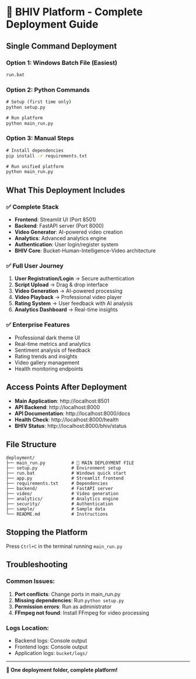 # 🚀 BHIV Platform - Complete Deployment Guide

## Single Command Deployment

### Option 1: Windows Batch File (Easiest)
```cmd
run.bat
```

### Option 2: Python Commands
```cmd
# Setup (first time only)
python setup.py

# Run platform
python main_run.py
```

### Option 3: Manual Steps
```cmd
# Install dependencies
pip install -r requirements.txt

# Run unified platform
python main_run.py
```

## What This Deployment Includes

### ✅ Complete Stack
- **Frontend**: Streamlit UI (Port 8501)
- **Backend**: FastAPI server (Port 8000)
- **Video Generator**: AI-powered video creation
- **Analytics**: Advanced analytics engine
- **Authentication**: User login/register system
- **BHIV Core**: Bucket-Human-Intelligence-Video architecture

### ✅ Full User Journey
1. **User Registration/Login** → Secure authentication
2. **Script Upload** → Drag & drop interface
3. **Video Generation** → AI-powered processing
4. **Video Playback** → Professional video player
5. **Rating System** → User feedback with AI analysis
6. **Analytics Dashboard** → Real-time insights

### ✅ Enterprise Features
- Professional dark theme UI
- Real-time metrics and analytics
- Sentiment analysis of feedback
- Rating trends and insights
- Video gallery management
- Health monitoring endpoints

## Access Points After Deployment

- **Main Application**: http://localhost:8501
- **API Backend**: http://localhost:8000
- **API Documentation**: http://localhost:8000/docs
- **Health Check**: http://localhost:8000/health
- **BHIV Status**: http://localhost:8000/bhiv/status

## File Structure

```
deployment/
├── main_run.py          # 🎯 MAIN DEPLOYMENT FILE
├── setup.py             # Environment setup
├── run.bat              # Windows quick start
├── app.py               # Streamlit frontend
├── requirements.txt     # Dependencies
├── backend/             # FastAPI server
├── video/               # Video generation
├── analytics/           # Analytics engine
├── security/            # Authentication
├── sample/              # Sample data
└── README.md            # Instructions
```

## Stopping the Platform

Press `Ctrl+C` in the terminal running `main_run.py`

## Troubleshooting

### Common Issues:
1. **Port conflicts**: Change ports in main_run.py
2. **Missing dependencies**: Run `python setup.py`
3. **Permission errors**: Run as administrator
4. **FFmpeg not found**: Install FFmpeg for video processing

### Logs Location:
- Backend logs: Console output
- Frontend logs: Console output
- Application logs: `bucket/logs/`

---

**🎯 One deployment folder, complete platform!**